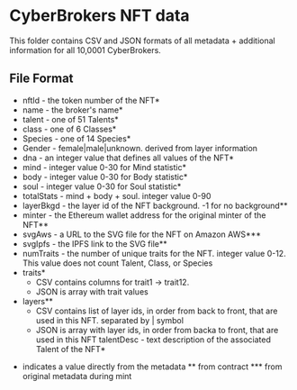 # CyberBrokers NFT data

This folder contains CSV and JSON formats of all metadata + additional information for all 10,0001 CyberBrokers.

## File Format
- nftId - the token number of the NFT*
- name - the broker's name*
- talent - one of 51 Talents*
- class - one of 6 Classes*
- Species - one of 14 Species*
- Gender - female|male|unknown.  derived from layer information
- dna - an integer value that defines all values of the NFT*
- mind - integer value 0-30 for Mind statistic*
- body - integer value 0-30 for Body statistic*
- soul - integer value 0-30 for Soul statistic*
- totalStats - mind + body + soul.  integer value 0-90
- layerBkgd - the layer id of the NFT background.  -1 for no background**
- minter - the Ethereum wallet address for the original minter of the NFT**
- svgAws - a URL to the SVG file for the NFT on Amazon AWS***
- svgIpfs - the IPFS link to the SVG file**
- numTraits - the number of unique traits for the NFT.  integer value 0-12.  This value does not count Talent, Class, or Species
- traits*
  - CSV contains columns for trait1 -> trait12.  
  - JSON is array with trait values 
 - layers**
   - CSV contains list of layer ids, in order from back to front, that are used in this NFT.  separated by | symbol
   - JSON is array with layer ids, in order from backa to front, that are used in this NFT
 talentDesc - text description of the associated Talent of the NFT*

* indicates a value directly from the metadata
** from contract
*** from original metadata during mint
